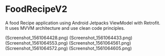 # FoodRecipeV2
A food Recipe application using Android Jetpacks ViewModel with Retrofit.
It uses MVVM architecture and use clean code principles.

(Screenshot_1561064428.png)
(Screenshot_1561064433.png)
(Screenshot_1561064553.png)
(Screenshot_1561064561.png)
(Screenshot_1561064572.png)
(Screenshot_1561064605.png)
